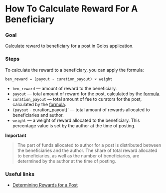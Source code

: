 # How To Calculate Reward For A Beneficiary

### Goal
Сalculate reward to beneficiary for a post in Golos application.

### Steps

To calculate the reward to a beneficiary, you can apply the formula:
```
ben_reward = (payout - curation_payout) × weight
```
  * `ben_reward` — amount of reward to the beneficiary.
  * `payout` — total amount of reward for the post, calculated by the [formula](https://docs.cyberway.io/devportal/application_contracts/golos_contracts/rewards_definition#calculating-a-total-reward-for-a-post).
  * `curation_payout` — total amount of fee to curators for the post, calculated by the [formula](https://docs.cyberway.io/devportal/application_contracts/golos_contracts/rewards_definition#salculating-the-amount-of-fees-to-curators-for-a-post).
  * `(payout` - curation_payout)` — total amount of rewards allocated to beneficiaries and author.
  * `weight` — a weight of reward allocated to the beneficiary. This percentage value is set by the author at the time of posting.


**Important**  
> The part of funds allocated to author for a post is distributed between the beneficiaries and the author. The share of total reward allocated to beneficiaries, as well as the number of beneficiaries, are determined by the author at the time of posting.

### Useful links
  * [Determining Rewards for a Post](https://docs.cyberway.io/devportal/application_contracts/golos_contracts/rewards_definition)
